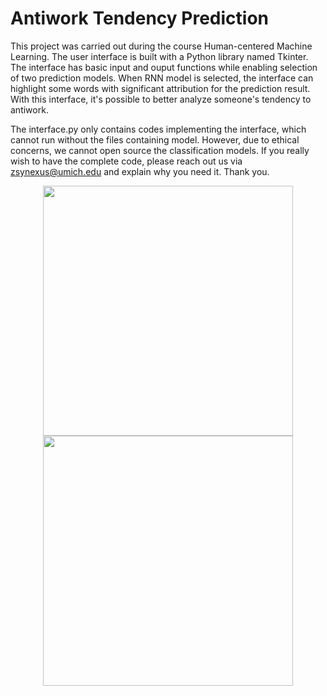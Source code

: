 # Antiwork Tendency Prediction

This project was carried out during the course Human-centered Machine Learning. The user interface is built with a Python library named Tkinter. The interface has basic input and ouput functions while enabling selection of two prediction models. When RNN model is selected, the interface can highlight some words with significant attribution for the prediction result. With this interface, it's possible to better analyze someone's tendency to antiwork. 

The interface.py only contains codes implementing the interface, which cannot run without the files containing model. However, due to ethical concerns, we cannot open source the classification models. If you really wish to have the complete code, please reach out us via zsynexus@umich.edu and explain why you need it. Thank you. 

<div align=center>
<img src="https://github.com/nexuszhan/MindReader/blob/main/UI1.png" width="400px">

<img src="https://github.com/nexuszhan/MindReader/blob/main/highlight_post.png" width="400px">
</div>
